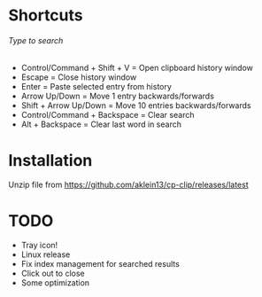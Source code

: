 # Shortcuts

###### Type to search

- Control/Command + Shift + V = Open clipboard history window
- Escape = Close history window
- Enter = Paste selected entry from history
- Arrow Up/Down = Move 1 entry backwards/forwards
- Shift + Arrow Up/Down = Move 10 entries backwards/forwards
- Control/Command + Backspace = Clear search
- Alt + Backspace = Clear last word in search

# Installation
Unzip file from https://github.com/aklein13/cp-clip/releases/latest

# TODO
- Tray icon!
- Linux release
- Fix index management for searched results
- Click out to close
- Some optimization
